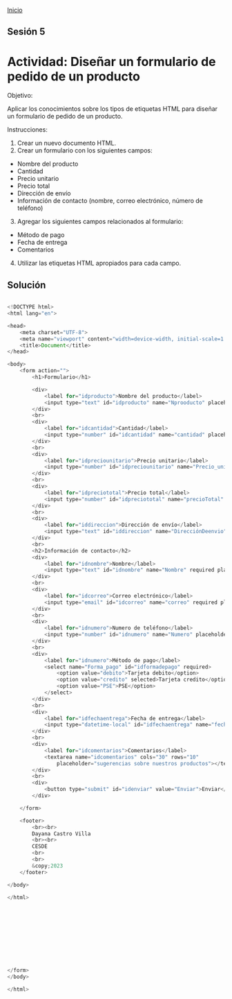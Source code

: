 <!-- No borrar o modificar -->
[Inicio](./index.md)

## Sesión 5 


<!-- actividad 05 -->

# Actividad: Diseñar un formulario de pedido de un producto
Objetivo:

Aplicar los conocimientos sobre los tipos de etiquetas HTML para diseñar un formulario de pedido de un producto.

Instrucciones:

1. Crear un nuevo documento HTML.
2. Crear un formulario con los siguientes campos:
+ Nombre del producto
+ Cantidad
+ Precio unitario
+ Precio total
+ Dirección de envío
+ Información de contacto (nombre, correo electrónico, número de teléfono)
3. Agregar los siguientes campos relacionados al formulario:
+ Método de pago
+ Fecha de entrega
+ Comentarios
4. Utilizar las etiquetas HTML apropiados para cada campo.

## Solución
```java

<!DOCTYPE html>
<html lang="en">

<head>
    <meta charset="UTF-8">
    <meta name="viewport" content="width=device-width, initial-scale=1.0">
    <title>Document</title>
</head>

<body>
    <form action="">
        <h1>Formulario</h1>

        <div>
            <label for="idproducto">Nombre del producto</label>
            <input type="text" id="idproducto" name="Nprooducto" placeholder="Nombre del producto">
        </div>
        <br>
        <div>
            <label for="idcantidad">Cantidad</label>
            <input type="number" id="idcantidad" name="cantidad" placeholder="Cantidad" required>
        </div>
        <br>
        <div>
            <label for="idpreciounitario">Precio unitario</label>
            <input type="number" id="idpreciounitario" name="Precio_unitario" placeholder="Precio unitario">
        </div>
        <br>
        <div>
            <label for="idpreciototal">Precio total</label>
            <input type="number" id="idpreciototal" name="precioTotal" placeholder="Precio total">
        </div>
        <br>
        <div>
            <label for="iddireccion">Dirección de envío</label>
            <input type="text" id="iddireccion" name="DirecciónDeenvio" placeholder="Dirección">
        </div>
        <br>
        <h2>Información de contacto</h2>
        <div>
            <label for="idnombre">Nombre</label>
            <input type="text" id="idnombre" name="Nombre" required placeholder="Ingrese su nombre">
        </div>
        <br>
        <div>
            <label for="idcorreo">Correo electrónico</label>
            <input type="email" id="idcorreo" name="correo" required placeholder="Ingrese su correo electronico">
        </div>
        <br>
        <div>
            <label for="idnumero">Numero de teléfono</label>
            <input type="number" id="idnumero" name="Numero" placeholder="Numero de ceular">
        </div>
        <br>
        <div>
            <label for="idnumero">Método de pago</label>
            <select name="Forma_pago" id="idformadepago" required>
                <option value="debito">Tarjeta debito</option>
                <option value="credito" selected>Tarjeta credito</option>
                <option value="PSE">PSE</option>
            </select>
        </div>
        <br>
        <div>
            <label for="idfechaentrega">Fecha de entrega</label>
            <input type="datetime-local" id="idfechaentrega" name="fecha_entrega" required>
        </div>
        <br>
        <div>
            <label for="idcomentarios">Comentarios</label>
            <textarea name="idcomentarios" cols="30" rows="10"
                placeholder="sugerencias sobre nuestros productos"></textarea>
        </div>
        <br>
        <div>
            <button type="submit" id="idenviar" value="Enviar">Enviar</button>
        </div>

    </form>

    <footer>
        <br><br>
        Dayana Castro Villa
        <br><br>
        CESDE
        <br>
        <br>
        &copy;2023
    </footer>

</body>

</html>











</form>
</body>

</html>
```





